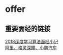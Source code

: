 # offer  

## 重要面经的链接  
[2018深度学习算法面经小记](https://blog.csdn.net/a529975125/article/details/82980474)  
[阿里、格灵深瞳、小鹏汽车](https://cloud.tencent.com/developer/article/1428925)